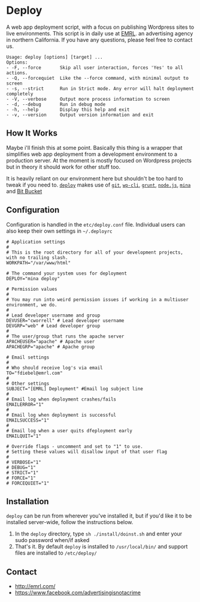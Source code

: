 
Deploy
=============
A web app deployment script, with a focus on publishing Wordpress sites to live environments. This script is in daily use at [EMRL](http://emrl.com). an advertising agency in northern California. If you have any questions, please feel free to contact us.

```
Usage: deploy [options] [target] ...
Options:
- -F, --force       Skip all user interaction, forces 'Yes' to all actions.
- -Q, --forcequiet  Like the --force command, with minimal output to screen
- -s, --strict      Run in Strict mode. Any error will halt deployment completely
- -V, --verbose     Output more process information to screen
- -d, --debug       Run in debug mode
- -h, --help        Display this help and exit
- -v, --version     Output version information and exit
```
  
How It Works
--------
Maybe i'll finish this at some point. Basically this thing is a wrapper that simplifies web app deployment from a development environment to a production server. At the moment is mostly focused on Wordpress projects but in theory it should work for other stuff too.

It is heavily reliant on our environment here but shouldn't be too hard to tweak if you need to. [`deploy`](https://bitbucket.org/) makes use of [`git`](https://git-scm.com/), [`wp-cli`](http://wp-cli.org/), [`grunt`](http://gruntjs.com/), [`node.js`](https://nodejs.org/),  [`mina`](http://nadarei.co/mina/) and [Bit Bucket](https://bitbucket.org/)

Configuration
--------
Configuration is handled in the `etc/deploy.conf` file. Individual users can also keep their own settings in `~/.deployrc`

```
# Application settings
#
# This is the root directory for all of your development projects, with no trailing slash.
WORKPATH="/var/www/html" 

# The command your system uses for deployment			
DEPLOY="mina deploy"

# Permission values
#
# You may run into weird permission issues if working in a multiuser environment, we do.
#
# Lead developer username and group
DEVUSER="cworrell" # Lead developer username
DEVGRP="web" # Lead developer group
#
# The user/group that runs the apache server
APACHEUSER="apache" # Apache user
APACHEGRP="apache" # Apache group

# Email settings
#
# Who should receive log's via email
TO="fdiebel@emrl.com"
#
# Other settings
SUBJECT="[EMRL] Deployment" #Email log subject line
#
# Email log when deployment crashes/fails
EMAILERROR="1" 
#
# Email log when deployment is successful
EMAILSUCCESS="1" 
#
# Email log when a user quits dfeployment early
EMAILQUIT="1" 

# Override flags - uncomment and set to "1" to use. 
# Setting these values will disallow input of that user flag
#
# VERBOSE="1" 
# DEBUG="1" 
# STRICT="1" 
# FORCE="1"						
# FORCEQUIET="1"
```

Installation
--------
`deploy` can be run from wherever you've installed it, but if you'd like it to be installed server-wide, follow the instructions below. 

1. In the `deploy` directory, type `sh ./install/doinst.sh` and enter your sudo password when/if asked
2. That's it. By default `deploy` is installed to `/usr/local/bin/` and support files are installed to `/etc/deploy/`

Contact
--------
* <http://emrl.com/>
* <https://www.facebook.com/advertisingisnotacrime> 

